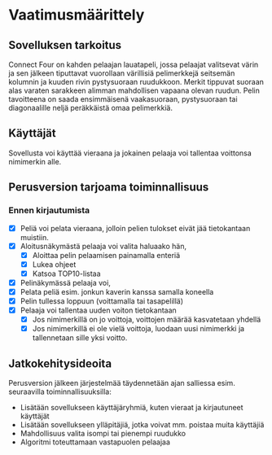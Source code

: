 # Vaatimusmäärittely

## Sovelluksen tarkoitus

Connect Four on kahden pelaajan lauatapeli, jossa pelaajat valitsevat värin ja sen jälkeen tiputtavat vuorollaan värillisiä pelimerkkejä 
seitsemän kolumnin ja kuuden rivin pystysuoraan ruudukkoon. Merkit tippuvat suoraan alas varaten sarakkeen alimman mahdollisen vapaana olevan ruudun.
Pelin tavoitteena on saada ensimmäisenä vaakasuoraan, pystysuoraan tai diagonaalille neljä peräkkäistä omaa pelimerkkiä.

## Käyttäjät

Sovellusta voi käyttää vieraana ja jokainen pelaaja voi tallentaa voittonsa nimimerkin alle. 

## Perusversion tarjoama toiminnallisuus

### Ennen kirjautumista

- [x] Peliä voi pelata vieraana, jolloin pelien tulokset eivät jää tietokantaan muistiin.
- [x] Aloitusnäkymästä pelaaja voi valita haluaako hän,
  - [x] Aloittaa pelin pelaamisen painamalla enteriä
  - [x] Lukea ohjeet
  - [x] Katsoa TOP10-listaa 
 - [x] Pelinäkymässä pelaaja voi,
  - [x] Pelata peliä esim. jonkun kaverin kanssa samalla koneella
 - [x] Pelin tullessa loppuun (voittamalla tai tasapelillä)
  - [x] Pelaaja voi tallentaa uuden voiton tietokantaan
    - [x] Jos nimimerkillä on jo voittoja, voittojen määrää kasvatetaan yhdellä
    - [x] Jos nimimerkillä ei ole vielä voittoja, luodaan uusi nimimerkki ja tallennetaan sille yksi voitto.

## Jatkokehitysideoita

Perusversion jälkeen järjestelmää täydennetään ajan salliessa esim. seuraavilla toiminnallisuuksilla:

- Lisätään sovellukseen käyttäjäryhmiä, kuten vieraat ja kirjautuneet käyttäjät
- Lisätään sovellukseen ylläpitäjiä, jotka voivat mm. poistaa muita käyttäjiä
- Mahdollisuus valita isompi tai pienempi ruudukko
- Algoritmi toteuttamaan vastapuolen pelaajaa
